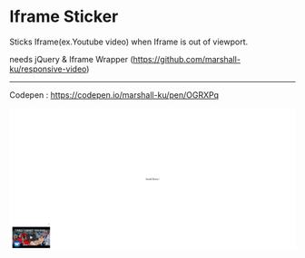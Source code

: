 # Iframe Sticker

Sticks Iframe(ex.Youtube video) when Iframe is out of viewport.

needs jQuery & Iframe Wrapper (https://github.com/marshall-ku/responsive-video)

***

Codepen : https://codepen.io/marshall-ku/pen/OGRXPq

![thumb](thumb.png)

